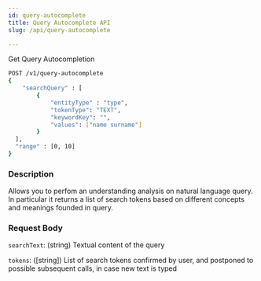 ```yaml
---
id: query-autocomplete
title: Query Autocomplete API
slug: /api/query-autocomplete

---
```


Get Query Autocompletion

```bash
POST /v1/query-autocomplete
{
	"searchQuery" : [
  		{
  			"entityType" : "type",
  			"tokenType": "TEXT",
  			"keywordKey": "",
  			"values": ["name surname"]
  		}
  ],
  "range" : [0, 10]
}
```

### Description

Allows you to perfom an understanding analysis on natural language query. In particular it returns a list of
search tokens based on different concepts and meanings founded in query.

### Request Body

`searchText`: (string) Textual content of the query

`tokens`: ([string]) List of search tokens confirmed by user, and postponed to possible subsequent calls,
in case new text is typed
